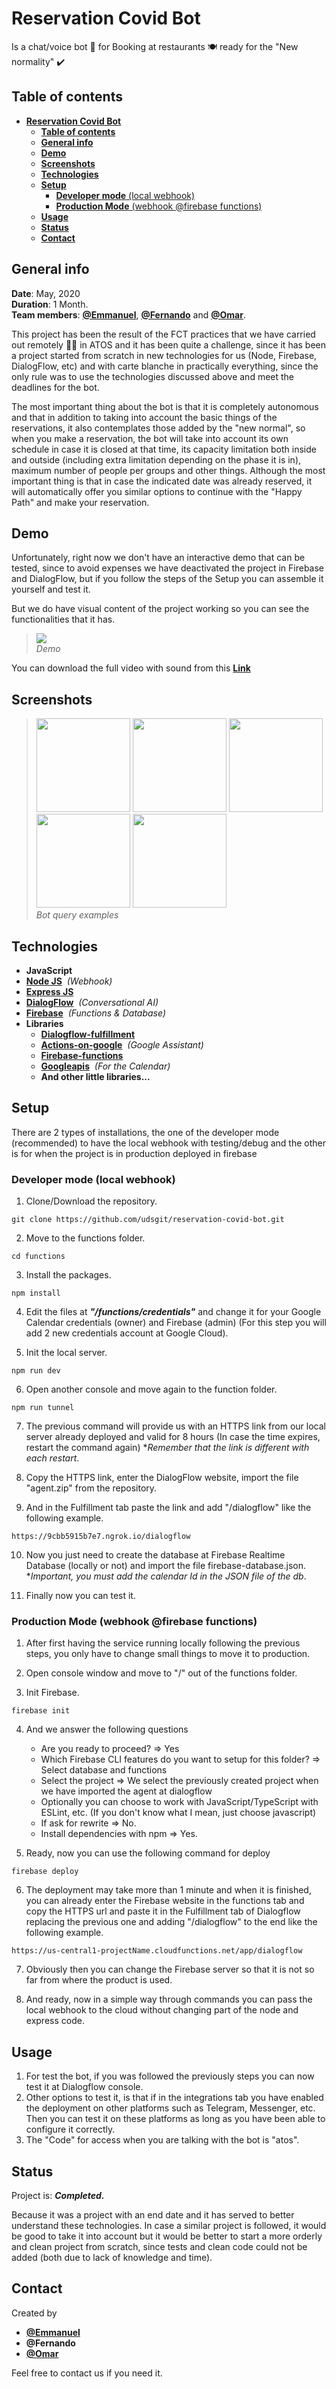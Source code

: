 # **Reservation Covid Bot**

Is a chat/voice bot 🤖 for Booking at restaurants 🍽️ ready for the "New normality" ✔️

## **Table of contents**

- [**Reservation Covid Bot**](#reservation-covid-bot)
  - [**Table of contents**](#table-of-contents)
  - [**General info**](#general-info)
  - [**Demo**](#demo)
  - [**Screenshots**](#screenshots)
  - [**Technologies**](#technologies)
  - [**Setup**](#setup)
    - [**Developer mode** (local webhook)](#developer-mode-local-webhook)
    - [**Production Mode** (webhook @firebase functions)](#production-mode-webhook-firebase-functions)
  - [**Usage**](#usage)
  - [**Status**](#status)
  - [**Contact**](#contact)

## **General info**

**Date**: May, 2020  
**Duration**: 1 Month.  
**Team members**: [**@Emmanuel**](https://www.linkedin.com/in/emagleza/), [**@Fernando**](https://www.linkedin.com/in/fevm/) and [**@Omar**](https://www.linkedin.com/in/omar-bennedjma-093a72196/).

This project has been the result of the FCT practices that we have carried out remotely 👨‍💻 in ATOS and it has been quite a challenge, since it has been a project started from scratch in new technologies for us (Node, Firebase, DialogFlow, etc) and with carte blanche in practically everything, since the only rule was to use the technologies discussed above and meet the deadlines for the bot.

The most important thing about the bot is that it is completely autonomous and that in addition to taking into account the basic things of the reservations, it also contemplates those added by the "new normal", so when you make a reservation, the bot will take into account its own schedule in case it is closed at that time, its capacity limitation both inside and outside (including extra limitation depending on the phase it is in), maximum number of people per groups and other things. Although the most important thing is that in case the indicated date was already reserved, it will automatically offer you similar options to continue with the "Happy Path" and make your reservation.

## **Demo**

Unfortunately, right now we don't have an interactive demo that can be tested, since to avoid expenses we have deactivated the project in Firebase and DialogFlow, but if you follow the steps of the Setup you can assemble it yourself and test it.

But we do have visual content of the project working so you can see the functionalities that it has.

> <img src="readme/demo.gif"><br><i>Demo</i>

You can download the full video with sound from this [**Link**](https://github.com/udsgit/reservation-covid-bot/blob/master/readme/demo.m4v)

## **Screenshots**

> <img src="readme/other-queries.jpg" height="150"/>
> <img src="readme/potatoes-menu.jpg" height="150"/>
> <img src="readme/todaysmenu.jpg" height="150"/>
> <img src="readme/schedule.jpg" height="150"/>
> <img src="readme/cancel-reservation.jpg" height="150"/>
> <br><i>Bot query examples</i>

## **Technologies**

- **JavaScript**
- [**Node JS**](https://nodejs.org/es/)&nbsp;&nbsp;_(Webhook)_
- [**Express JS**](https://expressjs.com/)&nbsp;&nbsp;
- [**DialogFlow**](https://dialogflow.cloud.google.com/)&nbsp;&nbsp;_(Conversational AI)_
- [**Firebase**](https://firebase.google.com/)&nbsp;&nbsp;_(Functions & Database)_
- **Libraries**
  - [**Dialogflow-fulfillment**](https://cloud.google.com/dialogflow/docs/fulfillment-overview)
  - [**Actions-on-google**](https://developers.google.com/assistant)&nbsp;&nbsp;_(Google Assistant)_
  - [**Firebase-functions**](https://firebase.google.com/docs/functions)
  - [**Googleapis**](https://developers.google.com/calendar)&nbsp;&nbsp;_(For the Calendar)_
  - **And other little libraries...**

## **Setup**

There are 2 types of installations, the one of the developer mode (recommended) to have the local webhook with testing/debug and the other is for when the project is in production deployed in firebase

### Developer mode (local webhook)

1. Clone/Download the repository.

```console
git clone https://github.com/udsgit/reservation-covid-bot.git
```

2. Move to the functions folder.

```console
cd functions
```

3. Install the packages.

```console
npm install
```

4. Edit the files at **_"/functions/credentials"_** and change it for your Google Calendar credentials (owner) and Firebase (admin) (For this step you will add 2 new credentials account at Google Cloud).

5. Init the local server.

```console
npm run dev
```

6. Open another console and move again to the function folder.

```console
npm run tunnel
```

7. The previous command will provide us with an HTTPS link from our local server already deployed and valid for 8 hours (In case the time expires, restart the command again) \*_Remember that the link is different with each restart_.

8. Copy the HTTPS link, enter the DialogFlow website, import the file "agent.zip" from the repository.

9. And in the Fulfillment tab paste the link and add "/dialogflow" like the following example.

```console
https://9cbb5915b7e7.ngrok.io/dialogflow

```

10. Now you just need to create the database at Firebase Realtime Database (locally or not) and import the file firebase-database.json. \*_Important, you must add the calendar Id in the JSON file of the db_.

11. Finally now you can test it.

### Production Mode (webhook @firebase functions)

1. After first having the service running locally following the previous steps, you only have to change small things to move it to production.

2. Open console window and move to "/" out of the functions folder.

3. Init Firebase.

```console
firebase init
```

4. And we answer the following questions

   - Are you ready to proceed? => Yes
   - Which Firebase CLI features do you want to setup for this folder? => Select database and functions
   - Select the project => We select the previously created project when we have imported the agent at dialogflow
   - Optionally you can choose to work with JavaScript/TypeScript with ESLint, etc. (If you don't know what I mean, just choose javascript)
   - If ask for rewrite => No.
   - Install dependencies with npm => Yes.

5. Ready, now you can use the following command for deploy

```console
firebase deploy
```

6. The deployment may take more than 1 minute and when it is finished, you can already enter the Firebase website in the functions tab and copy the HTTPS url and paste it in the Fulfillment tab of Dialogflow replacing the previous one and adding "/dialogflow" to the end like the following example.

```console
https://us-central1-projectName.cloudfunctions.net/app/dialogflow
```

7. Obviously then you can change the Firebase server so that it is not so far from where the product is used.

8. And ready, now in a simple way through commands you can pass the local webhook to the cloud without changing part of the node and express code.

## **Usage**

1. For test the bot, if you was followed the previously steps you can now test it at Dialogflow console.
2. Other options to test it, is that if in the integrations tab you have enabled the deployment on other platforms such as Telegram, Messenger, etc. Then you can test it on these platforms as long as you have been able to configure it correctly.
3. The "Code" for access when you are talking with the bot is "atos".

## **Status**

Project is: **_Completed._**

Because it was a project with an end date and it has served to better understand these technologies. In case a similar project is followed, it would be good to take it into account but it would be better to start a more orderly and clean project from scratch, since tests and clean code could not be added (both due to lack of knowledge and time).

## **Contact**

Created by

- [**@Emmanuel**](https://www.linkedin.com/in/emagleza/)
- **@Fernando**
- [**@Omar**](https://www.linkedin.com/in/omar-bennedjma-093a72196/)

Feel free to contact us if you need it.
